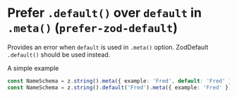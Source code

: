 # Prefer `.default()` over `default` in `.meta()` (`prefer-zod-default`)

Provides an error when `default` is used in `.meta()` option. ZodDefault `.default()` should be used instead.

A simple example

```ts
const NameSchema = z.string().meta({ example: 'Fred', default: 'Fred' }); // ❌ error
const NameSchema = z.string().default('Fred').meta({ example: 'Fred' }); // ✅ correct
```
